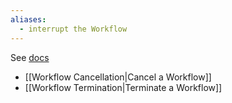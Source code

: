 ```yaml
---
aliases:
  - interrupt the Workflow
---
```

See [docs](https://docs.temporal.io/develop/dotnet/cancellation#cancellation)

- [[Workflow Cancellation|Cancel a Workflow]]
- [[Workflow Termination|Terminate a Workflow]]
